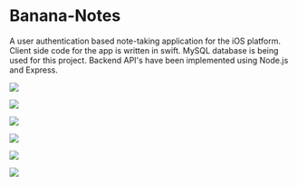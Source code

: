 # Banana-Notes
A user authentication based note-taking application for the iOS platform. Client side code for the app is written in swift. MySQL database is being used for this project. Backend API's have been implemented using Node.js and Express.

![](Product-Images/HomePage.png)

![](Product-Images/SignUpPage.png)

![](Product-Images/LoginPage.png)

![](Product-Images/DashBoard.png)

![](Product-Images/EmptyNote.png)

![](Product-Images/Note.png)
